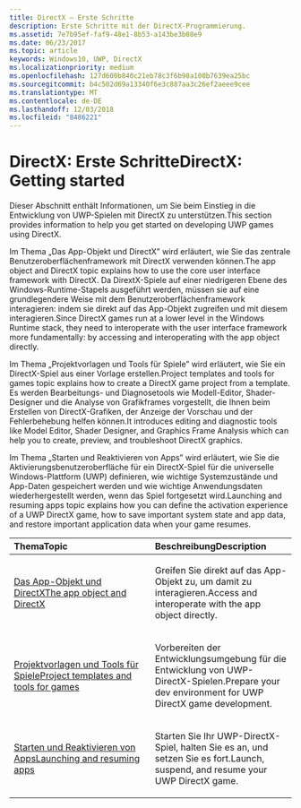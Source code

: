 ```yaml
---
title: DirectX – Erste Schritte
description: Erste Schritte mit der DirectX-Programmierung.
ms.assetid: 7e7b95ef-faf9-48e1-8b53-a143be3b08e9
ms.date: 06/23/2017
ms.topic: article
keywords: Windows10, UWP, DirectX
ms.localizationpriority: medium
ms.openlocfilehash: 127d600b840c21eb78c3f6b98a100b7639ea25bc
ms.sourcegitcommit: b4c502d69a13340f6e3c887aa3c26ef2aeee9cee
ms.translationtype: MT
ms.contentlocale: de-DE
ms.lasthandoff: 12/03/2018
ms.locfileid: "8486221"
---
```

# <a name="directx-getting-started"></a><span data-ttu-id="20115-104">DirectX: Erste Schritte</span><span class="sxs-lookup"><span data-stu-id="20115-104">DirectX: Getting started</span></span>

<span data-ttu-id="20115-105">Dieser Abschnitt enthält Informationen, um Sie beim Einstieg in die Entwicklung von UWP-Spielen mit DirectX zu unterstützen.</span><span class="sxs-lookup"><span data-stu-id="20115-105">This section provides information to help you get started on developing UWP games using DirectX.</span></span> 

<span data-ttu-id="20115-106">Im Thema „Das App-Objekt und DirectX” wird erläutert, wie Sie das zentrale Benutzeroberflächenframework mit DirectX verwenden können.</span><span class="sxs-lookup"><span data-stu-id="20115-106">The app object and DirectX topic explains how to use the core user interface framework with DirectX.</span></span> <span data-ttu-id="20115-107">Da DirextX-Spiele auf einer niedrigeren Ebene des Windows-Runtime-Stapels ausgeführt werden, müssen sie auf eine grundlegendere Weise mit dem Benutzeroberflächenframework interagieren: indem sie direkt auf das App-Objekt zugreifen und mit diesem interagieren.</span><span class="sxs-lookup"><span data-stu-id="20115-107">Since DirectX games run at a lower level in the Windows Runtime stack, they need to interoperate with the user interface framework more fundamentally: by accessing and interoperating with the app object directly.</span></span>

<span data-ttu-id="20115-108">Im Thema „Projektvorlagen und Tools für Spiele” wird erläutert, wie Sie ein DirectX-Spiel aus einer Vorlage erstellen.</span><span class="sxs-lookup"><span data-stu-id="20115-108">Project templates and tools for games topic explains how to create a DirectX game project from a template.</span></span> <span data-ttu-id="20115-109">Es werden Bearbeitungs- und Diagnosetools wie Modell-Editor, Shader-Designer und die Analyse von Grafikframes vorgestellt, die Ihnen beim Erstellen von DirectX-Grafiken, der Anzeige der Vorschau und der Fehlerbehebung helfen können.</span><span class="sxs-lookup"><span data-stu-id="20115-109">It introduces editing and diagnostic tools like Model Editor, Shader Designer, and Graphics Frame Analysis which can help you to create, preview, and troubleshoot DirectX graphics.</span></span>

<span data-ttu-id="20115-110">Im Thema „Starten und Reaktivieren von Apps” wird erläutert, wie Sie die Aktivierungsbenutzeroberfläche für ein DirectX-Spiel für die universelle Windows-Plattform (UWP) definieren, wie wichtige Systemzustände und App-Daten gespeichert werden und wie wichtige Anwendungsdaten wiederhergestellt werden, wenn das Spiel fortgesetzt wird.</span><span class="sxs-lookup"><span data-stu-id="20115-110">Launching and resuming apps topic explains how you can define the activation experience of a UWP DirectX game, how to save important system state and app data, and restore important application data when your game resumes.</span></span>

<table>
<colgroup>
<col width="50%" />
<col width="50%" />
</colgroup>
<thead>
<tr class="header">
<th align="left"><span data-ttu-id="20115-111">Thema</span><span class="sxs-lookup"><span data-stu-id="20115-111">Topic</span></span></th>
<th align="left"><span data-ttu-id="20115-112">Beschreibung</span><span class="sxs-lookup"><span data-stu-id="20115-112">Description</span></span></th>
</tr>
</thead>
<tbody>
<tr class="odd">
<td align="left"><p><a href="about-the-uwp-user-interface-and-directx.md"><span data-ttu-id="20115-113">Das App-Objekt und DirectX</span><span class="sxs-lookup"><span data-stu-id="20115-113">The app object and DirectX</span></span></a></p></td>
<td align="left"><p><span data-ttu-id="20115-114">Greifen Sie direkt auf das App-Objekt zu, um damit zu interagieren.</span><span class="sxs-lookup"><span data-stu-id="20115-114">Access and interoperate with the app object directly.</span></span></p></td>
</tr>
<tr class="even">
<td align="left"><p><a href="prepare-your-dev-environment-for-windows-store-directx-game-development.md"><span data-ttu-id="20115-115">Projektvorlagen und Tools für Spiele</span><span class="sxs-lookup"><span data-stu-id="20115-115">Project templates and tools for games</span></span></a></p></td>
<td align="left"><p><span data-ttu-id="20115-116">Vorbereiten der Entwicklungsumgebung für die Entwicklung von UWP-DirectX-Spielen.</span><span class="sxs-lookup"><span data-stu-id="20115-116">Prepare your dev environment for UWP DirectX game development.</span></span></p></td>
</tr>
<tr class="odd">
<td align="left"><p><a href="launching-and-resuming-apps-directx-and-cpp.md"><span data-ttu-id="20115-117">Starten und Reaktivieren von Apps</span><span class="sxs-lookup"><span data-stu-id="20115-117">Launching and resuming apps</span></span></a></p></td>
<td align="left"><p><span data-ttu-id="20115-118">Starten Sie Ihr UWP-DirectX-Spiel, halten Sie es an, und setzen Sie es fort.</span><span class="sxs-lookup"><span data-stu-id="20115-118">Launch, suspend, and resume your UWP DirectX game.</span></span></p></td>
</tr>
</tbody>
</table>